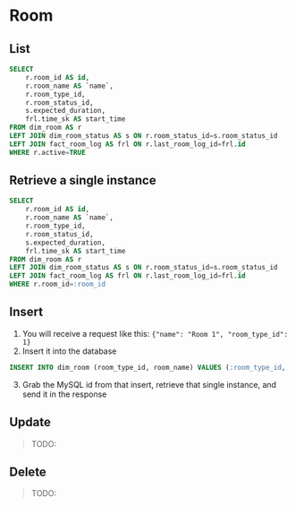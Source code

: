 # Room

## List
```SQL
SELECT
    r.room_id AS id,
    r.room_name AS `name`,
    r.room_type_id,
    r.room_status_id,
    s.expected_duration,
    frl.time_sk AS start_time
FROM dim_room AS r
LEFT JOIN dim_room_status AS s ON r.room_status_id=s.room_status_id
LEFT JOIN fact_room_log AS frl ON r.last_room_log_id=frl.id
WHERE r.active=TRUE
```

## Retrieve a single instance
```SQL
SELECT
    r.room_id AS id,
    r.room_name AS `name`,
    r.room_type_id,
    r.room_status_id,
    s.expected_duration,
    frl.time_sk AS start_time
FROM dim_room AS r
LEFT JOIN dim_room_status AS s ON r.room_status_id=s.room_status_id
LEFT JOIN fact_room_log AS frl ON r.last_room_log_id=frl.id
WHERE r.room_id=:room_id
```

## Insert
1. You will receive a request like this: `{"name": "Room 1", "room_type_id": 1}`
2. Insert it into the database
```SQL
INSERT INTO dim_room (room_type_id, room_name) VALUES (:room_type_id, :room_name)
```
3. Grab the MySQL id from that insert, retrieve that single instance, and send it in the response

## Update
> TODO: 
## Delete
> TODO: 

